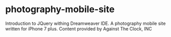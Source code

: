 # photography-mobile-site
Introduction to JQuery withing Dreamweaver IDE.
A photography mobile site written for iPhone 7 plus.
Content provided by Against The Clock, INC
